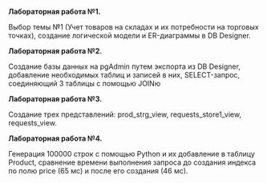 **Лабораторная работа №1.**

Выбор темы №1 (Учет товаров на складах и их потребности на торговых точках), создание логической модели и ER-диаграммы в DB Designer.



**Лабораторная работа №2.**

Создание базы данных на pgAdmin путем экспорта из DB Designer, добавление необходимых таблиц и записей в них, SELECT-запрос, соединяющий 3 таблицы с помощью JOINю

**Лабораторная работа №3.**

Создание трех представлений: prod_strg_view, requests_store1_view, requests_view.


**Лабораторная работа №4.**

Генерация 100000 строк с помощью Python и их добавление в таблицу Product, сравнение времени выполнения запроса до создания индекса по полю price (65 мс) и после его создания (46 мс).
